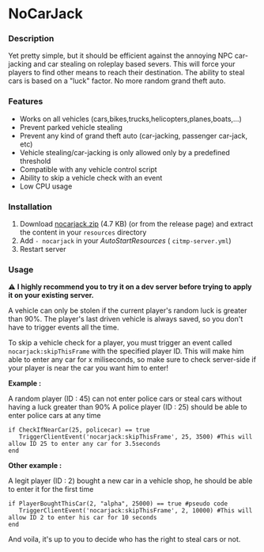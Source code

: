 # NoCarJack

### Description

Yet pretty simple, but it should be efficient against the annoying NPC car-jacking and car stealing on roleplay based severs. This will force your players to find other means to reach their destination. The ability to steal cars is based on a "luck" factor.
No more random grand theft auto.

### Features

* Works on all vehicles (cars,bikes,trucks,helicopters,planes,boats,...)
* Prevent parked vehicle stealing
* Prevent any kind of grand theft auto (car-jacking, passenger car-jack, etc)
* Vehicle stealing/car-jacking is only allowed only by a predefined threshold
* Compatible with any vehicle control script
* Ability to skip a vehicle check with an event
* Low CPU usage

### Installation

1) Download <a class="attachment" href="/uploads/default/original/2X/5/5480aba43bd4e654d2d6e7e8c76ee4d39bd11417.zip">nocarjack.zip</a> (4.7 KB) (or from the release page) and extract the content in your `resources` directory
2) Add `- nocarjack` in your _AutoStartResources_ ( `citmp-server.yml`)
3) Restart server

### Usage
:warning: **I highly recommend you to try it on a dev server before trying to apply it on your existing server.**

A vehicle can only be stolen if the current player's random luck is greater than 90%.
The player's last driven vehicle is always saved, so you don't have to trigger events all the time.

To skip a vehicle check for a player, you must trigger an event called ```nocarjack:skipThisFrame``` with the specified player ID. This will make him able to enter any car for x miliseconds, so make sure to check server-side if your player is near the car you want him to enter!

**Example :** 

A random player (ID : 45) can not enter police cars or steal cars without having a luck greater than 90%
 A police player (ID : 25) should be able to enter police cars at any time
```
if CheckIfNearCar(25, policecar) == true
   TriggerClientEvent('nocarjack:skipThisFrame', 25, 3500) #This will allow ID 25 to enter any car for 3.5seconds
end
```

**Other example :**

A legit player (ID : 2) bought a new car in a vehicle shop, he should be able to enter it for the first time
```
if PlayerBoughtThisCar(2, "alpha", 25000) == true #pseudo code
   TriggerClientEvent('nocarjack:skipThisFrame', 2, 10000) #This will allow ID 2 to enter his car for 10 seconds
end
```

And voila, it's up to you to decide who has the right to steal cars or not.
